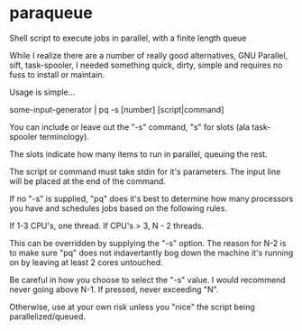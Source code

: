 # paraqueue
Shell script to execute jobs in parallel, with a finite length queue

While I realize there are a number of really good alternatives, GNU Parallel, sift, task-spooler, I needed something quick, dirty, simple and requires no fuss to install or maintain.

Usage is simple...

some-input-generator | pq -s [number] [script|command]

You can include or leave out the "-s" command, "s" for slots (ala task-spooler terminology).

The slots indicate how many items to run in parallel, queuing the rest.

The script or command must take stdin for it's parameters. The input line will be placed at the end of the command.

If no "-s" is supplied, "pq" does it's best to determine how many processors you have and schedules jobs based on the following rules.

If 1-3 CPU's, one thread.
If CPU's > 3, N - 2 threads.

This can be overridden by supplying the "-s" option. The reason for N-2 is to make sure "pq" does not indavertantly bog down the machine it's running on by leaving at least 2 cores untouched.

Be careful in how you choose to select the "-s" value. I would recommend never going above N-1. If pressed, never exceeding "N".

Otherwise, use at your own risk unless you "nice" the script being parallelized/queued.
